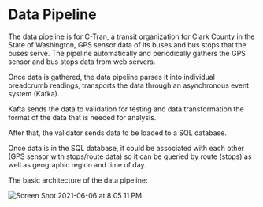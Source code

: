 # Data Pipeline

The data pipeline is for C-Tran, a transit organization for Clark County in the State of Washington, GPS sensor data of its buses and bus stops that the buses serve.
The pipeline automatically and periodically gathers the GPS sensor  and bus stops data from web servers. 

Once data is gathered, the data pipeline parses it into individual breadcrumb readings, transports the data through an asynchronous event system (Kafka). 

Kafta sends the data to validation for testing and data transformation the format of the data that is needed for analysis. 

After that, the validator sends data to be loaded to a SQL database.

Once data is in the SQL database, it could be associated with each other (GPS sensor with stops/route data) so it can be queried by route (stops) as well as geographic region and time of day.

The basic architecture of the data pipeline:


![Screen Shot 2021-06-06 at 8 05 11 PM](https://user-images.githubusercontent.com/52648061/120954882-651f8980-c70d-11eb-86f1-8fa84ba50d6b.png)
